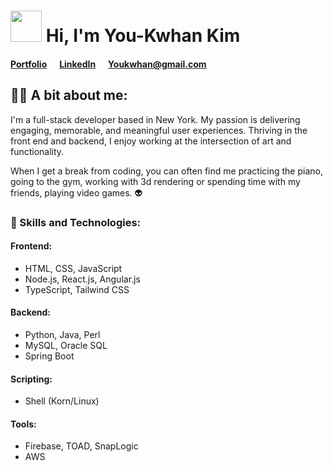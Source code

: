 # <img src="https://raw.githubusercontent.com/MartinHeinz/MartinHeinz/master/wave.gif" width="50" height="50"/> Hi, I'm You-Kwhan Kim

#### <a href="https://youkwhankim.netlify.app/" target="_blank">Portfolio</a>&nbsp;&nbsp;&nbsp;&nbsp;&nbsp;&nbsp;<a href="https://www.linkedin.com/in/Youkwhan/" target="_blank">LinkedIn</a>&nbsp;&nbsp;&nbsp;&nbsp;&nbsp;&nbsp;<a href="mailto: Youkwhan@gmail.com" target="_blank">Youkwhan@gmail.com</a>

## 🙋‍♂️ A bit about me:
I'm a full-stack developer based in New York. My passion is delivering engaging, memorable, and meaningful user experiences. Thriving in the front end and backend, I enjoy working at the intersection of art and functionality.

When I get a break from coding, you can often find me practicing the piano, going to the gym, working with 3d rendering or spending time with my friends, playing video games. 👽 

### 🚀 Skills and Technologies:
#### Frontend:
- HTML, CSS, JavaScript
- Node.js, React.js, Angular.js
- TypeScript, Tailwind CSS
#### Backend:
- Python, Java, Perl
- MySQL, Oracle SQL
- Spring Boot
#### Scripting:
- Shell (Korn/Linux)
#### Tools:
- Firebase, TOAD, SnapLogic
- AWS
